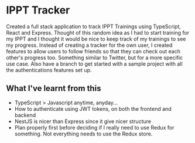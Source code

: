 # IPPT Tracker

Created a full stack application to track IPPT Trainings using TypeScript, React and Express.
Thought of this random idea as I had to start training for my IPPT and I thought it would be nice
to keep track of my trainings to see my progress.
Instead of creating a tracker for the own user, I created features to allow users to follow friends
so that they can check out each other's progress too. Something similar to Twitter, but for a more specific use case.
Also have a branch to get started with a sample project with all the authentications features set up.

## What I've learnt from this

- TypeScript > Javascript anytime, anyday...
- How to authenticate using JWT tokens, on both the frontend and backend
- NestJS is nicer than Express since it give nicer structure
- Plan properly first before deciding if I really need to use Redux for something. Not everything needs to use the Redux store.
